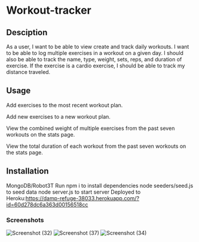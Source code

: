 # Workout-tracker

## Desciption

As a user, I want to be able to view create and track daily workouts. I want to be able to log multiple exercises in a workout on a given day. I should also be able to track the name, type, weight, sets, reps, and duration of exercise. If the exercise is a cardio exercise, I should be able to track my distance traveled.

## Usage

Add exercises to the most recent workout plan.


Add new exercises to a new workout plan.


View the combined weight of multiple exercises from the past seven workouts on the stats page.


View the total duration of each workout from the past seven workouts on the stats page.

## Installation

MongoDB/Robot3T
Run npm i to install dependencies
node seeders/seed.js to seed data
node server.js to start server
Deployed to Heroku:https://damp-refuge-38033.herokuapp.com/?id=60d278dc6a363d00156518cc

### Screenshots
![Screenshot (32)](https://user-images.githubusercontent.com/78382681/123014874-1fadbe00-d395-11eb-8146-78ae6aa8e7b3.png)
![Screenshot (37)](https://user-images.githubusercontent.com/78382681/123014887-23d9db80-d395-11eb-8723-9511084cfcb1.png)
![Screenshot (34)](https://user-images.githubusercontent.com/78382681/123014898-2d634380-d395-11eb-8336-ff31d2cc6cb5.png)
